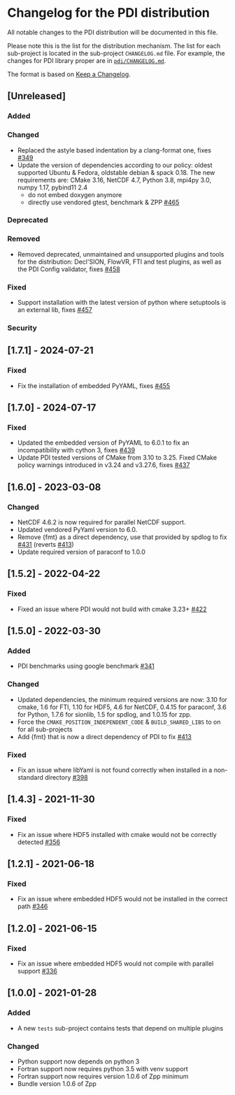 # Changelog for the PDI distribution
All notable changes to the PDI distribution will be documented in this file.

Please note this is the list for the distribution mechanism. The list for each
sub-project is located in the sub-project `CHANGELOG.md` file. For example, the
changes for PDI library proper are in [`pdi/CHANGELOG.md`](pdi/CHANGELOG.md).

The format is based on [Keep a Changelog](https://keepachangelog.com/en/1.0.0/).


## [Unreleased]

### Added

### Changed
* Replaced the astyle based indentation by a clang-format one, fixes
  [#349](https://gitlab.maisondelasimulation.fr/pdidev/pdi/-/issues/349)
* Update the version of dependencies according to our policy: oldest supported
  Ubuntu & Fedora, oldstable debian & spack 0.18. The new requirements are:
  CMake 3.16, NetCDF 4.7, Python 3.8, mpi4py 3.0, numpy 1.17, pybind11 2.4
  - do not embed doxygen anymore
  - directly use vendored gtest, benchmark & ZPP
  [#465](https://github.com/pdidev/pdi/issues/465)

### Deprecated

### Removed
* Removed deprecated, unmaintained and unsupported plugins and tools for the
  distribution: Decl'SION, FlowVR, FTI and test plugins, as well as the
  PDI Config validator, fixes
  [#458](https://gitlab.maisondelasimulation.fr/pdidev/pdi/-/issues/458)


### Fixed
* Support installation with the latest version of python where setuptools is an external lib, fixes
  [#457](https://gitlab.maisondelasimulation.fr/pdidev/pdi/-/issues/457)

### Security


## [1.7.1] - 2024-07-21

### Fixed
* Fix the installation of embedded PyYAML, fixes
  [#455](https://gitlab.maisondelasimulation.fr/pdidev/pdi/-/issues/455)


## [1.7.0] - 2024-07-17

### Fixed
* Updated the embedded version of PyYAML to 6.0.1 to fix an incompatibility with
  cython 3, fixes
  [#439](https://gitlab.maisondelasimulation.fr/pdidev/pdi/-/issues/439)
* Update PDI tested versions of CMake from 3.10 to 3.25.
  Fixed CMake policy warnings introduced in v3.24 and v3.27.6, fixes
  [#437](https://gitlab.maisondelasimulation.fr/pdidev/pdi/-/issues/437)


## [1.6.0] - 2023-03-08

### Changed
* NetCDF 4.6.2 is now required for parallel NetCDF support.
* Updated vendored PyYaml version to 6.0.
* Remove {fmt} as a direct dependency, use that provided by spdlog to fix
  [#431](https://gitlab.maisondelasimulation.fr/pdidev/pdi/-/issues/431)
  (reverts
  [#413](https://gitlab.maisondelasimulation.fr/pdidev/pdi/-/issues/413))
* Update required version of paraconf to 1.0.0


## [1.5.2] - 2022-04-22

### Fixed
* Fixed an issue where PDI would not build with cmake 3.23+
  [#422](https://gitlab.maisondelasimulation.fr/pdidev/pdi/-/issues/422)


## [1.5.0] - 2022-03-30

### Added

* PDI benchmarks using google benchmark
[#341](https://gitlab.maisondelasimulation.fr/pdidev/pdi/-/issues/341)

### Changed
* Updated dependencies, the minimum required versions are now: 3.10 for cmake,
  1.6 for FTI, 1.10 for HDF5, 4.6 for NetCDF, 0.4.15 for paraconf, 3.6 for
  Python, 1.7.6 for sionlib, 1.5 for spdlog, and 1.0.15 for zpp.
* Force the `CMAKE_POSITION_INDEPENDENT_CODE` & `BUILD_SHARED_LIBS` to on for
  all sub-projects
* Add {fmt} that is now a direct dependency of PDI to fix
  [#413](https://gitlab.maisondelasimulation.fr/pdidev/pdi/-/issues/413)

### Fixed
* Fix an issue where libYaml is not found correctly when installed in a
  non-standard directory
  [#398](https://gitlab.maisondelasimulation.fr/pdidev/pdi/-/issues/398)


## [1.4.3] - 2021-11-30

### Fixed
* Fix an issue where HDF5 installed with cmake would not be correctly detected
  [#356](https://gitlab.maisondelasimulation.fr/pdidev/pdi/-/issues/346)


## [1.2.1] - 2021-06-18

### Fixed
* Fix an issue where embedded HDF5 would not be installed in the correct path
  [#346](https://gitlab.maisondelasimulation.fr/pdidev/pdi/-/issues/346)


## [1.2.0] - 2021-06-15

### Fixed
* Fix an issue where embedded HDF5 would not compile with parallel support
  [#336](https://gitlab.maisondelasimulation.fr/pdidev/pdi/-/issues/336)


## [1.0.0] - 2021-01-28

### Added
* A new `tests` sub-project contains tests that depend on multiple plugins

### Changed
* Python support now depends on python 3
* Fortran support now requires python 3.5 with venv support
* Fortran support now requires version 1.0.6 of Zpp minimum
* Bundle version 1.0.6 of Zpp
